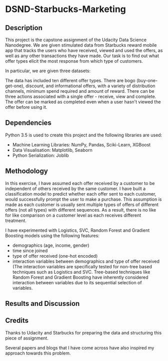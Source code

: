 # DSND-Starbucks-Marketing

## Description
This project is the capstone assignment of the Udacity Data Science Nanodegree. We are given stimulated data from Starbucks reward mobile app that tracks the users who have received, viewed and used the offers, as well as any other transactions they have made. Our task is to find out what offer types elicit the most response from which type of customers.

In particular, we are given three datasets:


The data has included ten different offer types. There are bogo (buy-one-get-one), discount, and informational offers, with a variety of distribution channels, minimum spend required and amount of reward. There can be three actions associated with a single offer - receive, view and complete. The offer can be marked as completed even when a user hasn't viewed the offer before using it.

## Dependencies

Python 3.5 is used to create this project and the following libraries are used:

- Machine Learning Libraries: NumPy, Pandas, Sciki-Learn, XGBoost
- Data Visualisation: Matplotlib, Seaborn
- Python Serialization: Joblib

## Methodology

In this exercise, I have assumed each offer received by a customer to be independent of others received by the same customer. I have built a classification model to predict whether each offer sent to each customer, would successfully prompt the user to make a purchase. This assumption is made as each customer is usually sent multiple types of offers of different offers (not all types) with different sequences. As a result, there is no like for like comparison on a customer level as each receives different treatment. 

I have experimented with Logistics, SVC, Random Forest and Gradient Boosting models using the following features:
- demographics (age, income, gender)
- time since joined
- type of offer received (one-hot encoded)
- interaction variables between demographics and type of offer received (The interaction variables are specifically tested for non-tree based techniques such as Logistics and SVC. Tree-based techniques like Random Forest and Gradient Boosting have inherently considered interaction between variables due to its sequential selection of variables.

## Results and Discussion

## Credits
Thanks to Udacity and Starbucks for preparing the data and structuring this piece of assignment.

Several papers and blogs that I have come across have also inspired my approach towards this problem.  
